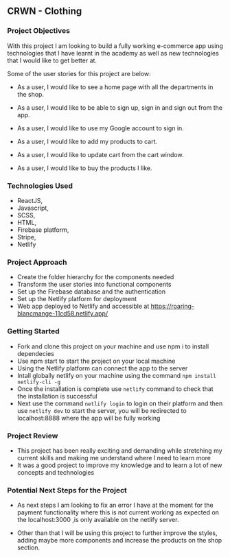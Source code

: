 ## CRWN - Clothing


### Project Objectives

With this project I am looking to build a fully working e-commerce app using technologies that I have learnt in the academy as well as new technologies that I would like to get better at.

Some of the user stories for this project are below:

* As a user,
  I would like to see a home page with all the departments in the shop.
  
* As a user,
  I would like to be able to sign up, sign in and sign out from the app.

* As a user,
  I would like to use my Google account to sign in.
  
 * As a user,
   I would like to add my products to cart.
   
* As a user,
  I would like to update cart from the cart window.
  
* As a user,
  I would like to buy the products I like.
  

### Technologies Used

* ReactJS, 
* Javascript, 
* SCSS,
* HTML,
* Firebase platform,
* Stripe,
* Netlify

### Project Approach

* Create the folder hierarchy for the components needed
* Transform the user stories into functional components
* Set up the Firebase database and the authentication
* Set up the Netlify platform for deployment
* Web app deployed to Netlify and accessible at https://roaring-blancmange-11cd58.netlify.app/ 

### Getting Started

* Fork and clone this project on your machine and use npm i to install dependecies
* Use npm start to start the project on your local machine
* Using the Netlify platform can connect the app to the server
* Intall globally netlify on your machine using the command 
` npm install netlify-cli -g `
* Once the installation is complete use `netlify` command to check that the installation is successful
* Next use the command `netlify login` to login on their platform and then use `netlify dev` to start the server, you will be redirected to localhost:8888 where the app will be fully working


### Project Review

 * This project has been really exciting and demanding while stretching my current skills and making me understand where I need to learn more
 * It was a good project to improve my knowledge and to learn a lot of new concepts and technologies

### Potential Next Steps for the Project

* As next steps I am looking to fix an error I have at the moment for the payment functionality where this is not current working as expected on the localhost:3000 ,is only available on the netlify server.

* Other than that I will be using this project to further improve the styles, adding maybe more components and increase the products on the shop section.

